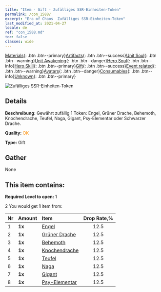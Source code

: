 ```yaml
---
title: "Item - Gift - Zufälliges SSR-Einheiten-Token"
permalink: /con_1588/
excerpt: "Era of Chaos  Zufälliges SSR-Einheiten-Token"
last_modified_at: 2021-04-27
locale: de
ref: "con_1588.md"
toc: false
classes: wide
---
```

 [Materials](/ItemsDE/){: .btn .btn--primary}[Artifacts](/ItemsDE/Artifacts/){: .btn .btn--success}[Unit Soul](/ItemsDE/UnitSoul/){: .btn .btn--warning}[Unit Awakening](/ItemsDE/UnitAwakening/){: .btn .btn--danger}[Hero Soul](/ItemsDE/HeroSoul/){: .btn .btn--info}[Hero Skill](/ItemsDE/HeroSkill/){: .btn .btn--primary}[Gift](/ItemsDE/Gift/){: .btn .btn--success}[Event related](/ItemsDE/Events/){: .btn .btn--warning}[Avatars](/ItemsDE/Avatars/){: .btn .btn--danger}[Consumables](/ItemsDE/Consumables/){: .btn .btn--info}[Unknown](/ItemsDE/Unknown/){: .btn .btn--primary}

 ![Zufälliges SSR-Einheiten-Token](/images/t/i_907200.png)

## Details
 **Beschreibung:** Gewährt zufällig 1 Token: Engel, Grüner Drache, Behemoth, Knochendrache, Teufel, Naga, Gigant, Psy-Elementar oder Schwarzer Drache.

 **Quality:** <span style="color: #FF8C00">OK</span>

 **Type:** Gift

## Gather

  None

## This item contains:

 **Required Level to open:** 1

 2 You would get **1** item  from:

  | Nr | Amount |     Item    | Drop Rate,% |
  |:---|:-------|:------------|:---------:|
  | 1 |  **1x** | [Engel](/ItemsDE/unt_196/) | 12.5 | 
  | 2 |  **1x** | [Grüner Drache](/ItemsDE/unt_205/) | 12.5 | 
  | 3 |  **1x** | [Behemoth](/ItemsDE/unt_223/) | 12.5 | 
  | 4 |  **1x** | [Knochendrache](/ItemsDE/unt_214/) | 12.5 | 
  | 5 |  **1x** | [Teufel](/ItemsDE/unt_232/) | 12.5 | 
  | 6 |  **1x** | [Naga](/ItemsDE/unt_240/) | 12.5 | 
  | 7 |  **1x** | [Gigant](/ItemsDE/unt_241/) | 12.5 | 
  | 8 |  **1x** | [Psy-Elementar](/ItemsDE/unt_267/) | 12.5 | 
